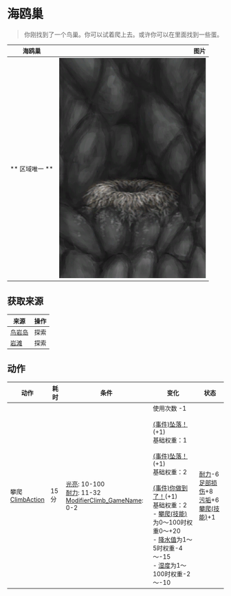 # 海鸥巢  
> 你刚找到了一个鸟巢。你可以试着爬上去。或许你可以在里面找到一些蛋。  
  
  海鸥巢  |   图片   
 ----  |  ----:   
 ** 区域唯一 **  |  ![](Sprite/SeagullNest.png)   
  
## 获取来源  
来源  |  操作  
----  |  ----  
[鸟岩岛](BirdRock.md)  |  探索  
[岩滩](Rocks.md)  |  探索  
## 动作  
动作  |  耗时  |  条件  |  变化  |  状态  
----  |  ----  |  ----  |  ----  |  ----  
攀爬<br>[ClimbAction](ClimbAction.md)  |  15分  |  [光亮](Light.md): 10-100<br>[耐力](Stamina.md): 11-32<br>[ModifierClimb_GameName](ModifierClimb.md): 0-2  |  使用次数  -1<br><br>[(事件)坠落！](Event_FallAbrasion.md)(+1)<br>基础权重：1<br><br>[(事件)坠落！](Event_FallBruise.md)(+1)<br>基础权重：2<br><br>[(事件)你做到了！](Event_SeagullNest.md)(+1)<br>基础权重：2<br>- [攀爬(技能)](Skill_Climbing.md)为0～100时权重0～+20<br>- [降水值](RainValue.md)为1～5时权重-4～-15<br>- [湿度](Wetness.md)为1～100时权重-2～-10<br>  |  [耐力](Stamina.md)-6<br>[足部损伤](FootDamage.md)+8<br>[污垢](Filth.md)+6<br>[攀爬(技能)](Skill_Climbing.md)+1  
